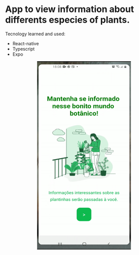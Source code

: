# App to view information about differents especies of plants.
Tecnology learned and used:

* React-native
* Typescript
* Expo

<p align="center">
<img src="./demo/ezgif.com-gif-maker.gif" width="300" height="600">
</p>
